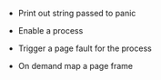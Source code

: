 * Print out string passed to panic

* Enable a process
* Trigger a page fault for the process
* On demand map a page frame

